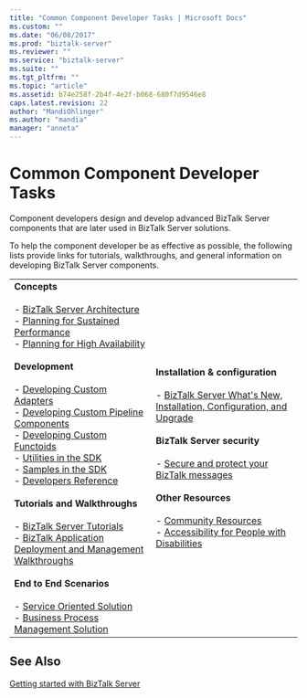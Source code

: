 ```yaml
---
title: "Common Component Developer Tasks | Microsoft Docs"
ms.custom: ""
ms.date: "06/08/2017"
ms.prod: "biztalk-server"
ms.reviewer: ""
ms.service: "biztalk-server"
ms.suite: ""
ms.tgt_pltfrm: ""
ms.topic: "article"
ms.assetid: b74e258f-2b4f-4e2f-b068-680f7d9546e8
caps.latest.revision: 22
author: "MandiOhlinger"
ms.author: "mandia"
manager: "anneta"
---
```

# Common Component Developer Tasks
Component developers design and develop advanced BizTalk Server components that are later used in BizTalk Server solutions.  
  
 To help the component developer be as effective as possible, the following lists provide links for tutorials, walkthroughs, and general information on developing BizTalk Server components.  
  
|||  
|-|-|  
|**Concepts**<br /><br /> -   [BizTalk Server Architecture](../core/biztalk-server-architecture.md)<br />- [Planning for Sustained Performance](../core/planning-for-sustained-performance.md)<br />- [Planning for High Availability](../core/planning-for-high-availability3.md) <br /><br />**Development**<br /><br /> -   [Developing Custom Adapters](../core/developing-custom-adapters.md)<br />-   [Developing Custom Pipeline Components](../core/developing-custom-pipeline-components.md)<br />-   [Developing Custom Functoids](../core/developing-custom-functoids.md)<br />-   [Utilities in the SDK](../core/utilities-in-the-sdk.md)<br />-   [Samples in the SDK](../core/samples-in-the-sdk.md)<br />-   [Developers Reference](../core/developers-reference.md)<br /><br /> **Tutorials and Walkthroughs**<br /><br /> -   [BizTalk Server Tutorials](../core/biztalk-server-tutorials.md)<br />-   [BizTalk Application Deployment and Management Walkthroughs](http://msdn.microsoft.com/library/5321f8e0-1e2a-4ac4-a4a2-fc244071bc5b)<br /><br /> **End to End Scenarios**<br /><br /> -   [Service Oriented Solution](../core/service-oriented-solution.md)<br />-   [Business Process Management Solution](../core/business-process-management-solution.md)|**Installation & configuration**<br /><br /> -   [BizTalk Server What's New, Installation, Configuration, and Upgrade](../install-and-config-guides/biztalk-server-what-s-new-installation-configuration-and-upgrade.md)<br /><br /> **BizTalk Server security**<br /><br /> -   [Secure and protect your BizTalk messages](../core/secure-and-protect-your-biztalk-messages.md)<br /><br /> **Other Resources**<br /><br />-   [Community Resources](../core/community-resources5.md)<br />-   [Accessibility for People with Disabilities](../core/accessibility-for-people-with-disabilities1.md)|  
  
## See Also  
[Getting started with BizTalk Server](../core/getting-started-with-biztalk-server.md)